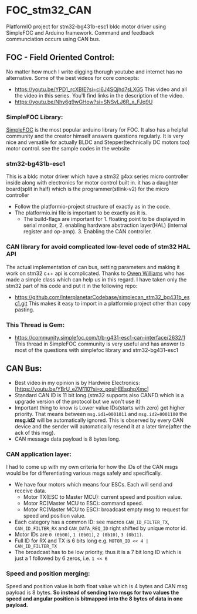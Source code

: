 # FOC_stm32_CAN
PlatformIO project for stm32-bg431b-esc1 bldc motor driver using SimpleFOC and Arduino framework. Command and feedback communciation occurs using CAN bus.


## FOC - Field Oriented Control:
No matter how much I write digging thorugh youtube and internet has no alternative.
Some of the best videos for core concepts:

- https://youtu.be/YPD1_rcXBIE?si=ci6J4SQjhd7sLXG5
  This video and all the video in this series. You'll find links in the description of the video.
- https://youtu.be/Nhy6g9wGHow?si=SNSvLJ6R_x_FJq9U

### SimpleFOC Library:
[SimpleFOC](https://simplefoc.com/) is the most popular arduino library for FOC. It also has a helpful community and the creator himself answers questions regularly. It is very nice and versatile for actually BLDC and Stepper(technically DC motors too) motor control.
  see the sample codes in the website

### stm32-bg431b-esc1
This is a bldc motor driver which have a stm32 g4xx series micro controller inside along with electronics for motor control built in. it has a daughter board(split in half) which is the programmer(stlink-v2) for the micro controller 
* Follow the platformio-project structure of exactly as in the code.
* The platformio.ini file is important to be exactly as it is.
  * The build-flags are important for 1. floating point to be displayed in serial monitor, 2. enabling hardware abstraction layer(HAL) (internal register and op-amp). 3. Enabling the CAN controller.
 
### CAN library for avoid complicated low-level code of stm32 HAL API
The actual implementation of can bus, setting parameters and making it work on stm32 c++ api is complicated. Thanks to [Owen Williams](https://github.com/owennewo) who has made a simple class which can help us in this regard. I have taken only the stm32 part of his code and put it in the following repo:

- https://github.com/InterplanetarCodebase/simplecan_stm32_bg431b_esc1.git
  This makes it easy to import in a platformio project other than copy pasting.

### This Thread is Gem:
- https://community.simplefoc.com/t/b-g431-esc1-can-interface/2632/1
  This thread in SimpleFOC community is very useful and has answer to most of the questions with simplefoc library and stm32-bg431-esc1

## CAN Bus:
- Best video in my opinion is by Hardwire Electronics: [https://youtu.be/YBrU_eZM110?si=x_pqsI-EEsqhpXmc]
- Standard CAN ID is 11 bit long.(stm32 supports also CANFD which is a upgrade version of the protocol but we won't use it)
- Important thing to know is Lower value IDs(starts with zero) get higher priority. That means between `msg.id1=0001011` and `msg.id2=0001100` the **msg.id2** will be automatically ignored. This is observed by every CAN device and the sender will automatically resend it at a later time(after the ack of this msg).
- CAN message data payload is 8 bytes long.

### CAN application layer:
I had to come up with my own criteria for how the IDs of the CAN msgs would be for differentiating various msgs safely and specifically.

- We have four motors which means four ESCs. Each will send and receive data.
  - Motor TX(ESC to Master MCU): current speed and position value.
  - Motor RC(Master MCU to ESC): command speed.
  - Motor RC(Master MCU to ESC): broadcast empty msg to request for speed and position value.
- Each category has a common ID: see macros `CAN_ID_FILTER_TX`, `CAN_ID_FILTER_RX` and `CAN_DATA_REQ_ID` right shifted by unique motor id.
- Motor IDs are `0 (0b00)`, `1 (0b01)`, `2 (0b10)`, `3 (0b11)`.
- Full ID for RX and TX is 6 bits long e.g. `MOTOR_ID << 4 | CAN_ID_FILTER_TX`
- The broadcast has to be low priority, thus it is a 7 bit long ID which is just a 1 followed by 6 zeros, i.e. `1 << 6`
### Speed and position merging:
Speed and position value is both float value which is 4 bytes and CAN msg payload is 8 bytes. **So instead of sending two msgs for two values the speed and angular position is bitmapped into the 8 bytes of data in one payload.**
